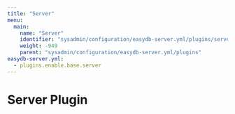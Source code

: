 ```yaml
---
title: "Server"
menu:
  main:
    name: "Server"
    identifier: "sysadmin/configuration/easydb-server.yml/plugins/server"
    weight: -949
    parent: "sysadmin/configuration/easydb-server.yml/plugins"
easydb-server.yml:
  - plugins.enable.base.server
---
```


# Server Plugin